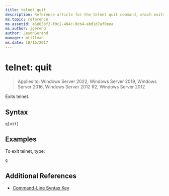 ```yaml
---
title: telnet quit
description: Reference article for the telnet quit command, which exits telnet.
ms.topic: reference
ms.assetid: a6e033f2-f0c2-404c-9cb4-abd1d7af0eea
ms.author: jgerend
author: JasonGerend
manager: mtillman
ms.date: 10/16/2017
---
```


# telnet: quit

>Applies to: Windows Server 2022, Windows Server 2019, Windows Server 2016, Windows Server 2012 R2, Windows Server 2012

Exits telnet.

## Syntax

```
q[uit]
```

## Examples

To exit telnet, type:

```
q
```

## Additional References

- [Command-Line Syntax Key](command-line-syntax-key.md)
